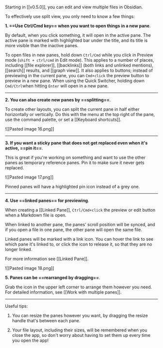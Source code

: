 Starting in [[v0.5.0]], you can edit and view multiple files in Obsidian.

To effectively use split view, you only need to know a few things:

**1. ==Use Ctrl/Cmd key== when you want to open things in a new pane**.

By default, when you click something, it will open in the active pane. The active pane is marked with highlighted bar under the title, and its title is more visible than the inactive panes.

To open files in new panes, hold down `Ctrl/Cmd` while you click in Preview mode (`shift + ctrl/cmd` in Edit mode). This applies to a number of places, including [[file explorer]], [[backlinks]] (both links and unlinked mentions), [[search]] results, and [[graph view]]. It also applies to buttons; instead of previewing in the current pane, you can `Cmd+click` the preview button to preview in a new pane. When using the Quick Switcher, holding down `Cmd/Ctrl`when hitting `Enter` will open in a new pane. 

---

**2. You can also create new panes by ==splitting==**.

To create other layouts, you can split the current pane in half either horizontally or vertically. Do this with the menu at the top right of the pane, use the command palette, or set a [[Keyboard shortcuts]].

![[Pasted image 16.png]]

---

**3. If you want a sticky pane that does not get replaced even when it's active, ==pin it==**.

This is great if you're working on something and want to use the other panes as temporary reference panes. Pin it to make sure it never gets replaced.

![[Pasted image 17.png]]

Pinned panes will have a highlighted pin icon instead of a grey one.

---

**4. Use ==linked panes== for previewing**.

When creating a [[Linked Pane]], `Ctrl/Cmd+click` the preview or edit button when a Markdown file is open.

When linked to another pane, the panes' scroll position will be synced, and if you open a file in one pane, the other pane will open the same file.

Linked panes will be marked with a link icon. You can hover the link to see which pane it's linked to, or click the icon to release it, so that they are no longer linked.

For more information see [[Linked Pane]].

![[Pasted image 18.png]]

**5. Panes can be ==rearranged by dragging==**.

Grab the icon in the upper left corner to arrange them however you need. For detailed information, see [[Work with multiple panes]].

---

Useful tips:

1. You can resize the panes however you want, by dragging the resize handle that's between each pane.

2. Your file layout, including their sizes, will be remembered when you close the app, so don't worry about having to set them up every time you open the app!
